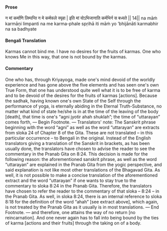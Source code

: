 #### Prose 

न मां कर्माणि लिम्पन्ति न मे कर्मफले स्पृहा |
इति मां योऽभिजानाति कर्मभिर्न स बध्यते || 14||
na māṁ karmāṇi limpanti na me karma-phale spṛihā
iti māṁ yo ’bhijānāti karmabhir na sa badhyate

 #### Bengali Translation 

Karmas cannot bind me. I have no desires for the fruits of karmas. One who knows Me in this way, that one is not bound by the karmas.

 #### Commentary 

One who has, through Kriyayoga, made one's mind devoid of the worldly experience and has gone above the five elements and has seen one's own True Form, that one has understood quite well what it is to be free of karma and to be devoid of the desires for the fruits of karmas [actions]. Because the sadhak, having known one's own State of the Self through the performance of yoga, is eternally abiding in the Eternal Truth-Substance, no matter what kind of state he/she is in at the time of the leaving of the body [death], that time is one's “agni jyotir ahah shuklah”; the time of “uttarayan” comes forth, — Begin Footnote. — Translators' note: The Sanskrit phrase beginning with the word “agni” as well as the word “uttarayan” are extracts from sloka 24 of Chapter 8 of the Gita. These are not translated – in this particular occurrence – to Bengali in the original. Instead of the English translators giving a translation of the Sanskrit in brackets, as has been usually done, the translators have chosen to advise the reader to see the commentary in the Pranab Gita on 8:24. This decision is made for the following reason: the aforementioned sanskrit phrase, as well as the word “uttarayan” are explained in the Pranab Gita from the yogic perspective, and said explanation is not like most other translations of the Bhagavad Gita. As well, it is not possible to make a concise translation of the aforementioned extract and the word “uttarayan” if one wants to stay true to the commentary to sloka 8:24 in the Pranab Gita. Therefore, the translators have chosen to refer the reader to the commentary of that sloka – 8:24 – in the Pranab Gita. As well, in sloka 8:24, there is an internal reference to sloka 8:18 for the definition of the word “ahah” [see extract above], which again, is not treated by the Pranab Gita as it usually is in most translations. — End Footnote. — and therefore, one attains the way of no return [no reincarnation]. And one never again has to fall into being bound by the ties of karma [actions and their fruits] through the taking on of a body.